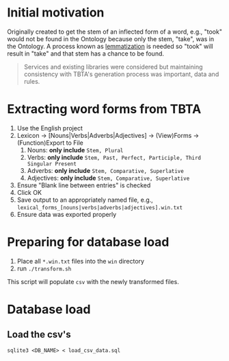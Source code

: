# Initial motivation

Originally created to get the stem of an inflected form of a word, e.g., "took" would not be found in the Ontology
because only the stem, "take", was in the Ontology.  A process known as [lemmatization](https://en.wikipedia.org/wiki/Lemmatization) is needed so "took" will result
in "take" and that stem has a chance to be found.

> Services and existing libraries were considered but maintaining consistency with TBTA's generation process was important, data and rules.

# Extracting word forms from TBTA

1. Use the English project
1. Lexicon -> [Nouns|Verbs|Adverbs|Adjectives] -> (View)Forms -> (Function)Export to File
	1. Nouns: **only include** `Stem, Plural`
	1. Verbs: **only include** `Stem, Past, Perfect, Participle, Third Singular Present`
	1. Adverbs: **only include** `Stem, Comparative, Superlative`
	1. Adjectives: **only include** `Stem, Comparative, Superlative`
1. Ensure "Blank line between entries" is checked
1. Click OK
1. Save output to an appropriately named file, e.g., `lexical_forms_[nouns|verbs|adverbs|adjectives].win.txt`
1. Ensure data was exported properly

# Preparing for database load

1. Place all `*.win.txt` files into the `win` directory
1. run `./transform.sh`

This script will populate `csv` with the newly transformed files.

# Database load

## Load the csv's

`sqlite3 <DB_NAME> < load_csv_data.sql`
